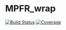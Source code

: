 # MPFR_wrap

[![Build Status](https://travis-ci.com/michele.zaffalon@gmail.com/MPFR_wrap.jl.svg?branch=master)](https://travis-ci.com/michele.zaffalon@gmail.com/MPFR_wrap.jl)
[![Coverage](https://codecov.io/gh/michele.zaffalon@gmail.com/MPFR_wrap.jl/branch/master/graph/badge.svg)](https://codecov.io/gh/michele.zaffalon@gmail.com/MPFR_wrap.jl)
